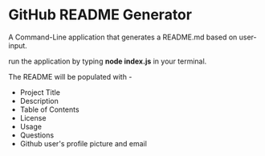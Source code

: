 # GitHub README Generator

A Command-Line application that generates a README.md based on user-input. 

run the application by typing  **node index.js** in your terminal. 

The README will be populated with - 

* Project Title
* Description
* Table of Contents
* License
* Usage
* Questions
* Github user's profile picture and email



